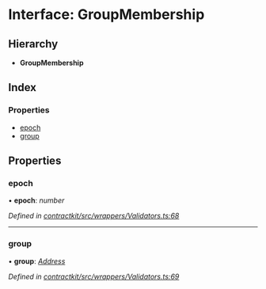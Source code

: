 # Interface: GroupMembership

## Hierarchy

* **GroupMembership**

## Index

### Properties

* [epoch](_wrappers_validators_.groupmembership.md#epoch)
* [group](_wrappers_validators_.groupmembership.md#group)

## Properties

###  epoch

• **epoch**: *number*

*Defined in [contractkit/src/wrappers/Validators.ts:68](https://github.com/celo-org/celo-monorepo/blob/master/packages/contractkit/src/wrappers/Validators.ts#L68)*

___

###  group

• **group**: *[Address](../modules/_base_.md#address)*

*Defined in [contractkit/src/wrappers/Validators.ts:69](https://github.com/celo-org/celo-monorepo/blob/master/packages/contractkit/src/wrappers/Validators.ts#L69)*
